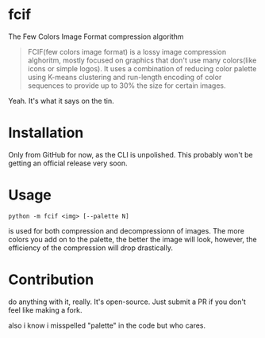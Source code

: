 # fcif
The Few Colors Image Format compression algorithm
> FCIF(few colors image format) is a lossy image compression alghoritm, mostly focused on graphics that don't use many colors(like icons or simple logos). It uses a combination of reducing color palette using K-means clustering and run-length encoding of color sequences to provide up to 30% the size for certain images.

Yeah. It's what it says on the tin.
# Installation
Only from GitHub for now, as the CLI is unpolished. This probably won't be getting an official release very soon.
# Usage
```
python -m fcif <img> [--palette N]
```
is used for both compression and decompressionn of images.
The more colors you add on to the palette, the better the image will look, however, the efficiency of the compression will drop drastically.
# Contribution
do anything with it, really. It's open-source. Just submit a PR if you don't feel like making a fork.

also i know i misspelled "palette" in the code but who cares.

